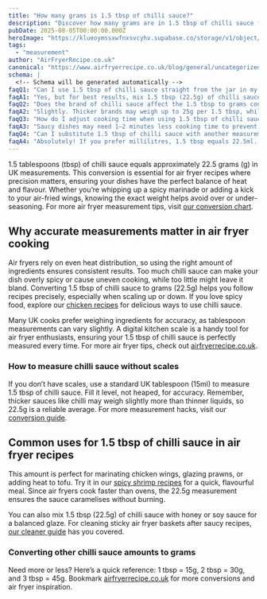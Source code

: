 ```yaml
---
title: "How many grams is 1.5 tbsp of chilli sauce?"
description: "Discover how many grams are in 1.5 tbsp of chilli sauce for precise air fryer cooking. Get accurate UK measurements in seconds!"
pubDate: 2025-08-05T00:00:00.000Z
heroImage: "https://klueoymssxwfnxsvcyhv.supabase.co/storage/v1/object/public/Shmucket/how-many-grams-is-1-5-tbsp-chilli-sauce.webp"
tags:
  - "measurement"
author: "AirFryerRecipe.co.uk"
canonical: "https://www.airfryerrecipe.co.uk/blog/general/uncategorized/how-many-grams-is-1-5-tbsp-chilli-sauce"
schema: |
  <!-- Schema will be generated automatically -->
faqQ1: "Can I use 1.5 tbsp of chilli sauce straight from the jar in my air fryer?"
faqA1: "Yes, but for best results, mix 1.5 tbsp (22.5g) of chilli sauce with a little oil to help it coat evenly. Thick sauces can clump in the air fryer, so thinning slightly ensures crispier results."
faqQ2: "Does the brand of chilli sauce affect the 1.5 tbsp to grams conversion?"
faqA2: "Slightly. Thicker brands may weigh up to 25g per 1.5 tbsp, while runnier ones could be closer to 20g. For precision, check your sauce’s nutrition label or use scales."
faqQ3: "How do I adjust cooking time when using 1.5 tbsp of chilli sauce in air fryer recipes?"
faqA3: "Saucy dishes may need 1–2 minutes less cooking time to prevent burning. Start checking early, especially with sugary sauces that caramelise quickly in the air fryer’s intense heat."
faqQ4: "Can I substitute 1.5 tbsp of chilli sauce with another measurement?"
faqA4: "Absolutely! If you prefer millilitres, 1.5 tbsp equals 22.5ml. For US cooks, note that UK tablespoons are 15ml versus the US 14.8ml – a negligible difference for most recipes."
---
```

<p>1.5 tablespoons (tbsp) of chilli sauce equals approximately 22.5 grams (g) in UK measurements. This conversion is essential for air fryer recipes where precision matters, ensuring your dishes have the perfect balance of heat and flavour. Whether you’re whipping up a spicy marinade or adding a kick to your air-fried wings, knowing the exact weight helps avoid over or under-seasoning. For more air fryer measurement tips, visit <a href=https://www.airfryerrecipe.co.uk/air-fryer-conversion-chart>our conversion chart</a>.</p>  

<h2>Why accurate measurements matter in air fryer cooking</h2>  
<p>Air fryers rely on even heat distribution, so using the right amount of ingredients ensures consistent results. Too much chilli sauce can make your dish overly spicy or cause uneven cooking, while too little might leave it bland. Converting 1.5 tbsp of chilli sauce to grams (22.5g) helps you follow recipes precisely, especially when scaling up or down. If you love spicy food, explore our <a href=https://www.airfryerrecipe.co.uk/recipe-category/chicken>chicken recipes</a> for delicious ways to use chilli sauce.</p>  

<p>Many UK cooks prefer weighing ingredients for accuracy, as tablespoon measurements can vary slightly. A digital kitchen scale is a handy tool for air fryer enthusiasts, ensuring your 1.5 tbsp of chilli sauce is perfectly measured every time. For more air fryer tips, check out <a href=https://www.airfryerrecipe.co.uk>airfryerrecipe.co.uk</a>.</p>  

<h3>How to measure chilli sauce without scales</h3>  
<p>If you don’t have scales, use a standard UK tablespoon (15ml) to measure 1.5 tbsp of chilli sauce. Fill it level, not heaped, for accuracy. Remember, thicker sauces like chilli may weigh slightly more than thinner liquids, so 22.5g is a reliable average. For more measurement hacks, visit our <a href=https://www.airfryerrecipe.co.uk/air-fryer-conversion-chart>conversion guide</a>.</p>  

<h2>Common uses for 1.5 tbsp of chilli sauce in air fryer recipes</h2>  
<p>This amount is perfect for marinating chicken wings, glazing prawns, or adding heat to tofu. Try it in our <a href=https://www.airfryerrecipe.co.uk/recipe-category/shrimp>spicy shrimp recipes</a> for a quick, flavourful meal. Since air fryers cook faster than ovens, the 22.5g measurement ensures the sauce caramelises without burning.</p>  

<p>You can also mix 1.5 tbsp (22.5g) of chilli sauce with honey or soy sauce for a balanced glaze. For cleaning sticky air fryer baskets after saucy recipes, <a href=https://www.airfryerrecipe.co.uk/air-fryer-cleaner>our cleaner guide</a> has you covered.</p>  

<h3>Converting other chilli sauce amounts to grams</h3>  
<p>Need more or less? Here’s a quick reference: 1 tbsp = 15g, 2 tbsp = 30g, and 3 tbsp = 45g. Bookmark <a href=https://www.airfryerrecipe.co.uk>airfryerrecipe.co.uk</a> for more conversions and air fryer inspiration.</p>
